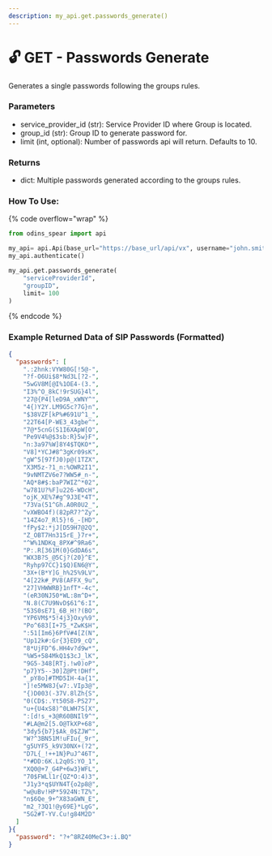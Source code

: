 ```yaml
---
description: my_api.get.passwords_generate()
---
```


# 🔓 GET - Passwords Generate

Generates a single passwords following the groups rules.

### Parameters&#x20;

* service\_provider\_id (str): Service Provider ID where Group is located.&#x20;
* group\_id (str): Group ID to generate password for.&#x20;
* limit (int, optional): Number of passwords api will return. Defaults to 10.

### Returns

* dict: Multiple passwords generated according to the groups rules.

### How To Use:

{% code overflow="wrap" %}
```python
from odins_spear import api

my_api= api.Api(base_url="https://base_url/api/vx", username="john.smith", password="ODIN_INSTANCE_1")
my_api.authenticate()

my_api.get.passwords_generate(
    "serviceProviderId",
    "groupID",
    limit= 100
)
```
{% endcode %}

### Example Returned Data of SIP Passwords (Formatted)

```json
{
  "passwords": [
    ".:2hnk:VYW80G[!5@-",
    "?f-O6Ui$8*Nd3L[?2-",
    "5wGV8M[@I%1OE4-(3.",
    "I3%^O_8kC!9rSUG}4l",
    "27@{P4[leD9A_xWNY^",
    "4{)Y2Y.LM9G5c?7G}n",
    "$38VZF[kP%#691U^1_",
    "22T64[P-WE3_43gbe^",
    "7@*5cnG(S1I6XApW[O",
    "Pe9V4%@$3sb:R}5w}F",
    "n:3a97%W]8Y4$TQKO*",
    "V8]*YCJ#8^3gKr09sK",
    "gW^5[97fJ0)p@(1TZX",
    "X3M5z-?1_n:%OWR2I1",
    "9vNMTZV6e7?WW5#_n-",
    "AQ*8#$:baP7WIZ^*02",
    "w781U?%F]u226-WDcH",
    "ojK_XE%7#g^9J3E*4T",
    "73Va(51^Gh.A0R0U2_",
    "vXWBO4f)(82pR7?^Zy",
    "14Z4o7_Rl5}!6_-[HD",
    "fPy$2:*jJ[D59H7@2Q",
    "Z_OBT7Hn315rE_}7r+",
    "^W%1NDKq_8PX#^9Ra6",
    "P:.R[361M(0}GdDA6s",
    "WX3B?S_@5Cj?(20}^E",
    "Ryhp97CC}1$Q)EN6@Y",
    "3X+(B*Y]G_h%25%9LV",
    "4[22k#_PV8(AFFX_9u",
    "27]VHWWRB}1nfT*-4c",
    "(eR30NJ50*WL:8m^D+",
    "N.8(C7U9NvD$61^6:I",
    "53S0sE71_6B_H!?(BO",
    "YP6VM$*5!4j3}Oxy%9",
    "Po^683[I+75_*ZwK$H",
    ":51[Im6}6PfV#4[Z(N",
    "Up12k#:Gr{3}ED9_cQ",
    "8*UjFD^6.HH4v?d9w*",
    "%W5+584MkQ1$3cJ_lK",
    "9G5-348[RTj.!w0)oP",
    "p7}Y5--30]Z@Pt!DHf",
    "_pY8o]#TMD5IH-4a{1",
    "]!e5MW8J{w7:.VIp3@",
    "{)D003(-37V.8lZh{S",
    "0(CD$:.Yt50S8-PS27",
    "u+{U4xS8)^0LWH7S[X",
    ":[d!s_+3@R60BNIl9^",
    "#LA@m2[5.O@TkXP+68",
    "3dy5{b7}$Ak_0$ZJW^",
    "W?^3BN51M!uFIu{_9r",
    "g5UYF5_k9V30NX+(?2",
    "D7L{_!++1N}PuJ^46T",
    "*#DD:6K.L2q0S:YO_1",
    "XQ0@+7_G4P+6w3}WFL",
    "70$FWLl1r{QZ*O:4)3",
    "J1y3*q$UYN4T{o2p8@",
    "w@uBv!HP*5924N:TZ%",
    "n$6Qe_9+^X83aGWN_E",
    "m2_?3Q1!@y69E}*LgG",
    "5G2#T-YV.Cu!g84M2D"
  ]
}{
  "password": "?+^8RZ40MeC3+:i.BQ"
}
```
